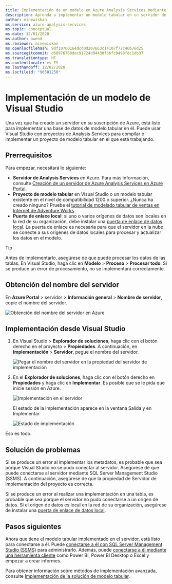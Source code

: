 ```yaml
---
title: Implementación de un modelo en Azure Analysis Services mediante Visual Studio | Microsoft Docs
description: Aprenda a implementar un modelo tabular en un servidor de Azure Analysis Services mediante Visual Studio.
author: minewiskan
ms.service: azure-analysis-services
ms.topic: conceptual
ms.date: 12/01/2020
ms.author: owend
ms.reviewer: minewiskan
ms.openlocfilehash: 9df10760164dcd0d207663c14107f72c46b76d25
ms.sourcegitcommit: d60976768dec91724d94430fb6fc9498fdc1db37
ms.translationtype: HT
ms.contentlocale: es-ES
ms.lasthandoff: 12/02/2020
ms.locfileid: "96501250"
---
```

# <a name="deploy-a-model-from-visual-studio"></a>Implementación de un modelo de Visual Studio

Una vez que ha creado un servidor en su suscripción de Azure, está listo para implementar una base de datos de modelo tabular en él. Puede usar Visual Studio con proyectos de Analysis Services para compilar e implementar un proyecto de modelo tabular en el que está trabajando. 

## <a name="prerequisites"></a>Prerrequisitos

Para empezar, necesitará lo siguiente:

* **Servidor de Analysis Services** en Azure. Para más información, consulte [Creación de un servidor de Azure Analysis Services en Azure Portal](analysis-services-create-server.md).
* **Proyecto de modelo tabular** en Visual Studio o un modelo tabular existente en el nivel de compatibilidad 1200 o superior. ¿Nunca ha creado ninguno? Pruebe el [tutorial de modelado tabular de ventas en Internet de Adventure Works](/analysis-services/tutorial-tabular-1400/as-adventure-works-tutorial).
* **Puerta de enlace local**: si uno o varios orígenes de datos son locales en la red de su organización, debe instalar una [puerta de enlace de datos local](analysis-services-gateway.md). La puerta de enlace es necesaria para que el servidor en la nube se conecte a sus orígenes de datos locales para procesar y actualizar los datos en el modelo.

> [!TIP]
> Antes de implementarlo, asegúrese de que puede procesar los datos de las tablas. En Visual Studio, haga clic en **Modelo** > **Proceso** > **Procesar todo**. Si se produce un error de procesamiento, no se implementará correctamente.
> 
> 

## <a name="get-the-server-name"></a>Obtención del nombre del servidor

En **Azure Portal** > servidor > **Información general** > **Nombre de servidor**, copie el nombre del servidor.
   
![Obtención del nombre del servidor en Azure](./media/analysis-services-deploy/aas-deploy-get-server-name.png)

## <a name="to-deploy-from-visual-studio"></a>Implementación desde Visual Studio

1. En Visual Studio > **Explorador de soluciones**, haga clic con el botón derecho en el proyecto > **Propiedades**. A continuación, en **Implementación** > **Servidor**, pegue el nombre del servidor.   
   
    ![Pegar el nombre del servidor en la propiedad del servidor de implementación](./media/analysis-services-deploy/aas-deploy-deployment-server-property.png)
2. En el **Explorador de soluciones**, haga clic con el botón derecho en **Propiedades** y haga clic en **Implementar**. Es posible que se le pida que inicie sesión en Azure.
   
    ![Implementación en el servidor](./media/analysis-services-deploy/aas-deploy-deploy.png)
   
    El estado de la implementación aparece en la ventana Salida y en Implementar.
   
    ![Estado de implementación](./media/analysis-services-deploy/aas-deploy-status.png)

Eso es todo.


## <a name="troubleshooting"></a>Solución de problemas

Si se produce un error al implementar los metadatos, es probable que sea porque Visual Studio no se pudo conectar al servidor. Asegúrese de que puede conectarse al servidor mediante SQL Server Management Studio (SSMS). A continuación, asegúrese de que la propiedad de Servidor de implementación del proyecto es correcta.

Si se produce un error al realizar una implementación en una tabla, es probable que sea porque el servidor no pudo conectarse a un origen de datos. Si el origen de datos es local en la red de su organización, asegúrese de instalar una [puerta de enlace de datos local](analysis-services-gateway.md).

## <a name="next-steps"></a>Pasos siguientes

Ahora que tiene el modelo tabular implementado en el servidor, está listo para conectarse a él. Puede [conectarse a él con SQL Server Management Studio (SSMS)](analysis-services-manage.md) para administrarlo. Además, puede [conectarse a él mediante una herramienta cliente](analysis-services-connect.md) como Power BI, Power BI Desktop o Excel y empezar a crear informes.   

Para obtener información sobre métodos de implementación avanzada, consulte [Implementación de la solución de modelo tabular](/analysis-services/deployment/tabular-model-solution-deployment?view=azure-analysis-services-current&preserve-view=true).